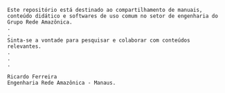     Este repositório está destinado ao compartilhamento de manuais, conteúdo didático e softwares de uso comum no setor de engenharia do Grupo Rede Amazônica.
    .
    .
    Sinta-se a vontade para pesquisar e colaborar com conteúdos relevantes.
    .
    .
    .

    Ricardo Ferreira
    Engenharia Rede Amazônica - Manaus.

